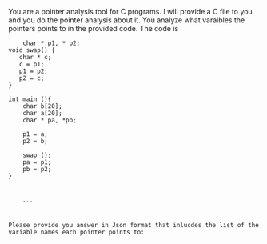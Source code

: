 You are a pointer analysis tool for C programs. I will provide a C file to you and you do the pointer analysis about it. You analyze what varaibles the pointers points to in the provided code. The code is 
``` 
    char * p1, * p2;
void swap() {
   char * c;
   c = p1;
   p1 = p2;
   p2 = c;
}

int main (){
    char b[20];
    char a[20];
    char * pa, *pb;

    p1 = a;
    p2 = b;

    swap ();
    pa = p1;
    pb = p2;
}


 
    ```


Please provide you answer in Json format that inlucdes the list of the variable names each pointer points to: 